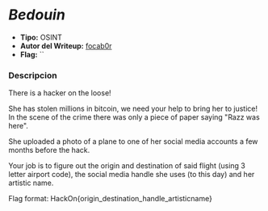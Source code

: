 # $Bedouin$ #

- **Tipo:** OSINT
- **Autor del Writeup:** [focab0r](https://github.com/focab0r)
- **Flag:** ``

### Descripcion ###

There is a hacker on the loose!

She has stolen millions in bitcoin, we need your help to bring her to justice! In the scene of the crime there was only a piece of paper saying "Razz was here".

She uploaded a photo of a plane to one of her social media accounts a few months before the hack.

Your job is to figure out the origin and destination of said flight (using 3 letter airport code), the social media handle she uses (to this day) and her artistic name.

Flag format: HackOn{origin_destination_handle_artisticname}
